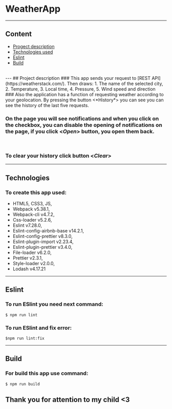 # WeatherApp
---
## Content
* [Progect description](#progect-description)
* [Technologies used](#technologies)
* [Eslint](#eslint)
* [Build](#build)
<br/>
---
## Project description
  ### This app sends your request to [REST API](https://weatherstack.com/). Then draws:
  1. The name of the selected city, 
  2. Temperature, 
  3. Local time,
  4. Pressure,
  5. Wind speed and direction
  <br/>
  ### Also the application has a function of requesting weather according to your geolocation. By pressing the button <*History*> you can see you can see the history of the last five requests.
  <br/>

  ### On the page you will see notifications and when you click on the checkbox, you can disable the opening of notifications on the page, if you click <*Open*> button, you open them back.
  <br/>

  ### To clear your history click button <*Clear*>
---
## Technologies
### To create this app used: 
 * HTML5, CSS3, JS,
 * Webpack v5.38.1,
 * Webpack-cli v4.7.2,
 * Css-loader v5.2.6,
 * Eslint v7.28.0,
 * Eslint-config-airbnb-base v14.2.1,
 * Eslint-config-prettier v8.3.0,
 * Eslint-plugin-import v2.23.4,
 * Eslint-plugin-prettier v3.4.0,
 * File-loader v6.2.0,
 * Prettier v2.3.1,
 * Style-loader v2.0.0,
 * Lodash v4.17.21
    
    
---
## Eslint
### To run ESlint you need next command:
```
$ npm run lint
```
### To run ESlint and fix error:
```
$npm run lint:fix
```
---
## Build
### For build this app use command: 
```
$ npm run build
```

## Thank you for attention to my child <3
